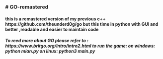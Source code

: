 <h3># GO-remastered</h3>
<h4>this is a  remastered version of my previous c++ https://github.com/theunderd0g/go but this time in python with GUI
and better ,readable and easier to maintain code</h4>
<h5>To reed more about <span style ='color = 'green'>GO</span> please refer to : https://www.britgo.org/intro/intro2.html
to run the game:
  on windows:
  python mian.py
  on linux:
  python3 main.py
